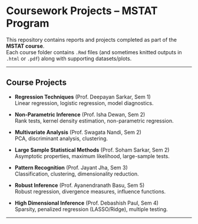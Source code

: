 # Coursework Projects – MSTAT Program

This repository contains reports and projects completed as part of the **MSTAT course**.  
Each course folder contains `.Rmd` files (and sometimes knitted outputs in `.html` or `.pdf`) along with supporting datasets/plots.

---

## Course Projects

- **Regression Techniques** (Prof. Deepayan Sarkar, Sem 1)  
  Linear regression, logistic regression, model diagnostics.

- **Non-Parametric Inference** (Prof. Isha Dewan, Sem 2)  
  Rank tests, kernel density estimation, non-parametric regression.

- **Multivariate Analysis** (Prof. Swagata Nandi, Sem 2)  
  PCA, discriminant analysis, clustering.

- **Large Sample Statistical Methods** (Prof. Soham Sarkar, Sem 2)  
  Asymptotic properties, maximum likelihood, large-sample tests.

- **Pattern Recognition** (Prof. Jayant Jha, Sem 3)  
  Classification, clustering, dimensionality reduction.

- **Robust Inference** (Prof. Ayanendranath Basu, Sem 5)  
  Robust regression, divergence measures, influence functions.

- **High Dimensional Inference** (Prof. Debashish Paul, Sem 4)  
  Sparsity, penalized regression (LASSO/Ridge), multiple testing.

--- 
